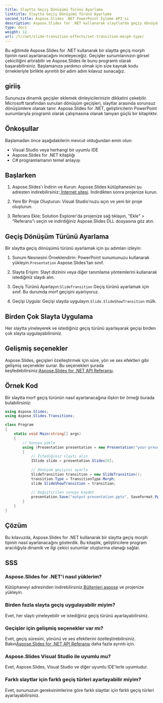 ```yaml
---
title: Slaytta Geçiş Dönüşümü Türünü Ayarlama
linktitle: Slaytta Geçiş Dönüşümü Türünü Ayarlama
second_title: Aspose.Slides .NET PowerPoint İşleme API'si
description: Aspose.Slides for .NET kullanarak slaytlarda geçiş dönüşümü türünü nasıl ayarlayacağınızı öğrenin. Kod örnekleri içeren adım adım kılavuz. Sunumlarınızı şimdi geliştirin!
type: docs
weight: 12
url: /tr/net/slide-transition-effects/set-transition-morph-type/
---
```

Bu eğitimde Aspose.Slides for .NET kullanarak bir slaytta geçiş morph tipinin nasıl ayarlanacağını inceleyeceğiz. Geçişler sunumlarınızın görsel çekiciliğini artırabilir ve Aspose.Slides ile bunu programlı olarak başarabilirsiniz. Başlamanıza yardımcı olmak için size kaynak kodu örnekleriyle birlikte ayrıntılı bir adım adım kılavuz sunacağız.

## giriiş
Sununuza dinamik geçişler eklemek dinleyicilerinizin dikkatini çekebilir. Microsoft tarafından sunulan dönüşüm geçişleri, slaytlar arasında sorunsuz dönüşümlere olanak tanır. Aspose.Slides for .NET, geliştiricilerin PowerPoint sunumlarıyla programlı olarak çalışmasına olanak tanıyan güçlü bir kitaplıktır.

## Önkoşullar
Başlamadan önce aşağıdakilerin mevcut olduğundan emin olun:
- Visual Studio veya herhangi bir uyumlu IDE
- Aspose.Slides for .NET kitaplığı
- C# programlamanın temel anlayışı

## Başlarken
1.  Aspose.Slides'ı İndirin ve Kurun: Aspose.Slides kütüphanesini şu adresten indirebilirsiniz:[ İnternet sitesi](https://releases.aspose.com/slides/net/). İndirdikten sonra projenize kurun.

2. Yeni Bir Proje Oluşturun: Visual Studio'nuzu açın ve yeni bir proje oluşturun.

3. Referans Ekle: Solution Explorer'da projenize sağ tıklayın, "Ekle" > "Referans"ı seçin ve indirdiğiniz Aspose.Slides DLL dosyasına göz atın.

## Geçiş Dönüşüm Türünü Ayarlama
Bir slaytta geçiş dönüşümü türünü ayarlamak için şu adımları izleyin:

1.  Sunum Nesnesini Örneklendirin: PowerPoint sunumunuzu kullanarak yükleyin.`Presentation` Aspose.Slides'tan sınıf.

2. Slayta Erişim: Slayt dizinini veya diğer tanımlama yöntemlerini kullanarak istediğiniz slaydı alın.

3.  Geçiş Türünü Ayarlayın:`SlideTransition` Geçiş türünü ayarlamak için sınıf. Bu durumda morf geçişini ayarlıyoruz.

4.  Geçişi Uygula: Geçişi slayda uygulayın.`Slide.SlideShowTransition` mülk.

## Birden Çok Slayta Uygulama
Her slaytta yineleyerek ve istediğiniz geçiş türünü ayarlayarak geçişi birden çok slayta uygulayabilirsiniz.

## Gelişmiş seçenekler
 Aspose.Slides, geçişleri özelleştirmek için süre, yön ve ses efektleri gibi gelişmiş seçenekler sunar. Bu seçenekleri şurada keşfedebilirsiniz:[Aspose.Slides for .NET API Referansı](https://reference.aspose.com/slides/net/).

## Örnek Kod
Bir slaytta morf geçiş türünün nasıl ayarlanacağına ilişkin bir örneği burada bulabilirsiniz:

```csharp
using Aspose.Slides;
using Aspose.Slides.Transitions;

class Program
{
    static void Main(string[] args)
    {
        // Sunuyu yükle
        using (Presentation presentation = new Presentation("your-presentation.pptx"))
        {
            // İstediğiniz slaytı alın
            ISlide slide = presentation.Slides[0];
            
            // Dönüşüm geçişini ayarla
            SlideTransition transition = new SlideTransition();
            transition.Type = TransitionType.Morph;
            slide.SlideShowTransition = transition;
            
            // Değiştirilen sunuyu kaydet
            presentation.Save("output-presentation.pptx", SaveFormat.Pptx);
        }
    }
}
```

## Çözüm
Bu kılavuzda, Aspose.Slides for .NET kullanarak bir slaytta geçiş morph tipinin nasıl ayarlanacağını gösterdik. Bu kitaplık, geliştiricilere program aracılığıyla dinamik ve ilgi çekici sunumlar oluşturma olanağı sağlar.

## SSS

### Aspose.Slides for .NET'i nasıl yüklerim?
 Kütüphaneyi adresinden indirebilirsiniz.[Bültenleri aspose](https://releases.aspose.com/slides/net/) ve projenize yükleyin.

### Birden fazla slayta geçiş uygulayabilir miyim?
Evet, her slaytı yineleyebilir ve istediğiniz geçiş türünü ayarlayabilirsiniz.

### Geçişler için gelişmiş seçenekler var mı?
 Evet, geçiş süresini, yönünü ve ses efektlerini özelleştirebilirsiniz. Bakın[Aspose.Slides for .NET API Referansı](https://reference.aspose.com/slides/net/) daha fazla ayrıntı için.

### Aspose.Slides Visual Studio ile uyumlu mu?
Evet, Aspose.Slides, Visual Studio ve diğer uyumlu IDE'lerle uyumludur.

### Farklı slaytlar için farklı geçiş türleri ayarlayabilir miyim?
Evet, sununuzun gereksinimlerine göre farklı slaytlar için farklı geçiş türleri ayarlayabilirsiniz.
